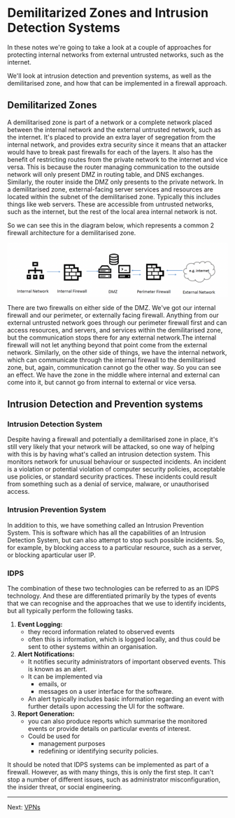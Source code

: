 # Demilitarized Zones and Intrusion Detection Systems

In these notes we're going to take a look at a couple of approaches for protecting internal networks from external untrusted networks, such as the internet. 

We'll look at intrusion detection and prevention systems, as well as the demilitarised zone, and how that can be implemented in a firewall approach. 

## Demilitarized Zones

A demilitarised zone is part of a network or a complete network placed between the internal network and the external untrusted network, such as the internet. It's placed to provide an extra layer of segregation from the internal network, and provides extra security since it means that an attacker would have to break past firewalls for each of the layers. It also has the benefit of restricting routes from the private network to the internet and vice versa. This is because the router managing communication to the outside network will only present DMZ in routing table, and DNS exchanges. Similarly, the router inside the DMZ only presents to the private network. In a demilitarised zone, external-facing server services and resources are located within the subnet of the demilitarised zone. Typically this includes things like web servers. These are accessible from untrusted networks, such as the internet, but the rest of the local area internal network is not.

So we can see this in the diagram below, which represents a common 2 firewall architecture
for a demilitarised zone. 

![DMZ Architecture](./images/DMZ_Architecture.png)

There are two firewalls on either side of the DMZ. We've got our internal firewall and our perimeter, or externally facing firewall. Anything from our external untrusted network goes through our perimeter firewall first and can access resources, and servers, and services within the demilitarised zone, but the communication stops there for any external network.The internal firewall will not let anything beyond that point come from the external network. Similarly, on the other side of things, we have the internal network, which can communicate through the internal firewall to the demilitarised zone, but, again, communication cannot go the other way. So you can see an effect. We have the zone in the middle where internal and external can come into it, but cannot go from internal to external or vice versa. 

## Intrusion Detection and Prevention systems

### Intrusion Detection System

Despite having a firewall and potentially a demilitarised zone in place, it's still very likely that your network will be attacked, so one way of helping with this is by having what's called an intrusion detection system. This monitors network for unusual behaviour or suspected incidents. An incident is a violation or potential violation of computer security policies, acceptable use policies, or standard security practices. These incidents could result from something such as a denial of service, malware, or unauthorised access. 

### Intrusion Prevention System

In addition to this, we have something called an Intrusion Prevention System. This is software which has all the capabilities of an Intrusion Detection System, but can also attempt to stop such possible incidents. So, for example, by blocking access to a particular resource, such as a server, or blocking aparticular user IP. 

### IDPS

The combination of these two technologies can be referred to as an IDPS technology. And these are differentiated primarily by the types of events that we can recognise and the approaches that we use to identify incidents, but all typically perform the following tasks. 

1. **Event Logging:**
    * they record information related to observed events 
    * often this is information, which is logged locally, and thus could be sent to other systems within an organisation. 
1. **Alert Notifications:** 
    * It notifies security administrators of important observed events. This is known as an alert. 
    * It can be implemented via 
        * emails, or 
        * messages on a user interface for the software.
    * An alert typically includes basic information regarding an event with further details upon accessing the UI for the software. 
1. **Report Generation:**
    * you can also produce reports which summarise the monitored events or provide details on particular events of interest. 
    * Could be used for 
        * management purposes
        * redefining or identifying security policies. 

It should be noted that IDPS systems can be implemented as part of a firewall. However, as with many things, this is only the first step. It can't stop a number of different issues, such as administrator misconfiguration, the insider threat, or social engineering. 

---

Next: [VPNs](VPNs)